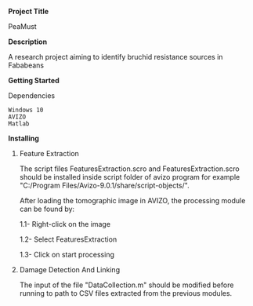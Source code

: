 **Project Title**

PeaMust

**Description**

A research project aiming to identify bruchid resistance sources in Fababeans 

**Getting Started**

Dependencies
    
    Windows 10
    AVIZO
    Matlab
    

**Installing**

 1. Feature Extraction

    The script files FeaturesExtraction.scro and FeaturesExtraction.scro should be installed inside script folder of avizo program for example "C:/Program Files/Avizo-9.0.1/share/script-objects/".
    
    After loading the tomographic image in AVIZO, the processing module can be found by:
  
    1.1- Right-click on the image
    
    1.2- Select FeaturesExtraction
    
    1.3- Click on start processing

  3. Damage Detection And Linking    

     The input of the file "DataCollection.m" should be modified before running to path to CSV files extracted from the previous modules.

